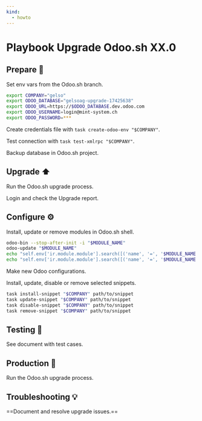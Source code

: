 ```yaml
---
kind:
  - howto
---
```


# Playbook Upgrade Odoo.sh XX.0

## Prepare 📝

Set env vars from the Odoo.sh branch.

```bash
export COMPANY="gelso"
export ODOO_DATABASE="gelsoag-upgrade-17425638"
export ODOO_URL=https://$ODOO_DATABASE.dev.odoo.com
export ODOO_USERNAME=login@mint-system.ch
export ODOO_PASSWORD=***
```

Create credentials file with `task create-odoo-env "$COMPANY"`.

Test connection with `task test-xmlrpc "$COMPANY"`.

Backup database in Odoo.sh project.

## Upgrade ⬆️

Run the Odoo.sh upgrade process.

Login and check the Upgrade report.

## Configure ⚙️

Install, update or remove modules in Odoo.sh shell.

```bash
odoo-bin --stop-after-init -i "$MODULE_NAME"
odoo-update "$MODULE_NAME"
echo "self.env['ir.module.module'].search([('name', '=', '$MODULE_NAME')]).button_immediate_uninstall()" | odoo-bin shell
echo "self.env['ir.module.module'].search([('name', '=', '$MODULE_NAME')]).button_immediate_install()" | odoo-bin shell
```

Make new Odoo configurations.

Install, update, disable or remove selected snippets.

```bash
task install-snippet "$COMPANY" path/to/snippet
task update-snippet "$COMPANY" path/to/snippet
task disable-snippet "$COMPANY" path/to/snippet
task remove-snippet "$COMPANY" path/to/snippet
```

## Testing 🔬

See document with test cases.

## Production 🚀

Run the Odoo.sh upgrade process.

## Troubleshooting 💡

==Document and resolve upgrade issues.==